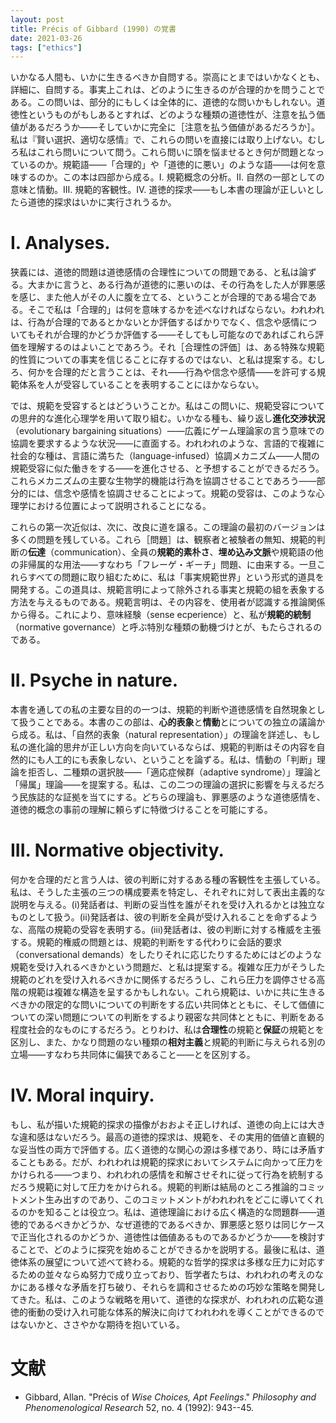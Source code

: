 ```yaml
---
layout: post
title: Précis of Gibbard (1990) の覚書
date: 2021-03-26
tags: ["ethics"]
---
```


いかなる人間も、いかに生きるべきか自問する。崇高にとまではいかなくとも、詳細に、自問する。事実上これは、どのように生きるのが合理的かを問うことである。この問いは、部分的にもしくは全体的に、道徳的な問いかもしれない。道徳性というものがもしあるとすれば、どのような種類の道徳性が、注意を払う価値があるだろうか――そしていかに完全に［注意を払う価値があるだろうか］。私は『賢い選択、適切な感情』で、これらの問いを直接には取り上げない。むしろ私はこれら問いについて問う。これら問いに頭を悩ませるとき何が問題となっているのか。規範語――「合理的」や「道徳的に悪い」のような語――は何を意味するのか。この本は四部から成る。I. 規範概念の分析。II. 自然の一部としての意味と情動。III. 規範的客観性。IV. 道徳的探求――もし本書の理論が正しいとしたら道徳的探求はいかに実行されうるか。

# I. Analyses.
狭義には、道徳的問題は道徳感情の合理性についての問題である、と私は論ずる。大まかに言うと、ある行為が道徳的に悪いのは、その行為をした人が罪悪感を感じ、また他人がその人に腹を立てる、ということが合理的である場合である。そこで私は「合理的」は何を意味するかを述べなければならない。われわれは、行為が合理的であるとかないとか評価するばかりでなく、信念や感情についてもそれが合理的かどうか評価する――そしてもし可能なのであればこれら評価を理解するのはよいことであろう。それ［合理性の評価］は、ある特殊な規範的性質についての事実を信じることに存するのではない、と私は提案する。むしろ、何かを合理的だと言うことは、それ――行為や信念や感情――を許可する規範体系を人が受容していることを表明することにほかならない。

では、規範を受容するとはどういうことか。私はこの問いに、規範受容についての思弁的な進化心理学を用いて取り組む。いかなる種も、繰り返し**進化交渉状況**（evolutionary bargaining situations）――広義にゲーム理論家の言う意味での協調を要求するような状況――に直面する。われわれのような、言語的で複雑に社会的な種は、言語に満ちた（language-infused）協調メカニズム――人間の規範受容に似た働きをする――を進化させる、と予想することができるだろう。これらメカニズムの主要な生物学的機能は行為を協調させることであろう――部分的には、信念や感情を協調させることによって。規範の受容は、このような心理学における位置によって説明されることになる。

これらの第一次近似は、次に、改良に道を譲る。この理論の最初のバージョンは多くの問題を残している。これら［問題］は、観察者と被験者の無知、規範的判断の**伝達**（communication）、全員の**規範的素朴さ**、**埋め込み文脈**や規範語の他の非帰属的な用法――すなわち「フレーゲ・ギーチ」問題、に由来する。一旦これらすべての問題に取り組むために、私は「事実規範世界」という形式的道具を開発する。この道具は、規範言明によって除外される事実と規範の組を表象する方法を与えるものである。規範言明は、その内容を、使用者が認識する推論関係から得る。これにより、意味経験（sense ecperience）と、私が**規範的統制**（normative governance）と呼ぶ特別な種類の動機づけとが、もたらされるのである。

# II. Psyche in nature.
本書を通しての私の主要な目的の一つは、規範的判断や道徳感情を自然現象として扱うことである。本書のこの部は、**心的表象**と**情動**とについての独立の議論から成る。私は、「自然的表象（natural representation）」の理論を詳述し、もし私の進化論的思弁が正しい方向を向いているならば、規範的判断はその内容を自然的にも人工的にも表象しない、ということを論ずる。私は、情動の「判断」理論を拒否し、二種類の選択肢――「適応症候群（adaptive syndrome）」理論と「帰属」理論――を提案する。私は、この二つの理論の選択に影響を与えるだろう民族誌的な証拠を当てにする。どちらの理論も、罪悪感のような道徳感情を、道徳的概念の事前の理解に頼らずに特徴づけることを可能にする。

# III. Normative objectivity.
何かを合理的だと言う人は、彼の判断に対するある種の客観性を主張している。私は、そうした主張の三つの構成要素を特定し、それぞれに対して表出主義的な説明を与える。(i)発話者は、判断の妥当性を誰がそれを受け入れるかとは独立なものとして扱う。(ii)発話者は、彼の判断を全員が受け入れることを命ずるような、高階の規範の受容を表明する。(iii)発話者は、彼の判断に対する権威を主張する。規範的権威の問題とは、規範的判断をする代わりに会話的要求（conversational demands）をしたりそれに応じたりするためにはどのような規範を受け入れるべきかという問題だ、と私は提案する。複雑な圧力がそうした規範のどれを受け入れるべきかに関係するだろうし、これら圧力を調停させる高階の規範は複雑な構造を呈するかもしれない。これら規範は、いかに共に生きるべきかの限定的な問いについての判断をする広い共同体とともに、そして価値についての深い問題についての判断をするより親密な共同体とともに、判断をある程度社会的なものにするだろう。とりわけ、私は**合理性**の規範と**保証**の規範とを区別し、また、かなり問題のない種類の**相対主義**と規範的判断に与えられる別の立場――すなわち共同体に偏狭であること――とを区別する。

# IV. Moral inquiry.
もし、私が描いた規範的探求の描像がおおよそ正しければ、道徳の向上には大きな違和感はないだろう。最高の道徳的探求は、規範を、その実用的価値と直観的な妥当性の両方で評価する。広く道徳的な関心の源は多様であり、時には矛盾することもある。だが、われわれは規範的探求においてシステムに向かって圧力をかけられる――つまり、われわれの感情を和解させそれに従って行為を統制するだろう規範に対して圧力をかけられる。規範的判断は結局のところ推論的コミットメント生み出すのであり、このコミットメントがわれわれをどこに導いてくれるのかを知ることは役立つ。私は、道徳理論における広く構造的な問題群――道徳的であるべきかどうか、なぜ道徳的であるべきか、罪悪感と怒りは同じケースで正当化されるのかどうか、道徳性は価値あるものであるかどうか――を検討することで、どのように探究を始めることができるかを説明する。最後に私は、道徳体系の展望について述べて終わる。規範的な哲学的探求は多様な圧力に対応するための並々ならぬ努力で成り立っており、哲学者たちは、われわれの考えのなかにある様々な矛盾を打ち破り、それらを調和させるための巧妙な策略を開発してきた。私は、このような戦略を用いて、道徳的な探求が、われわれの広範な道徳的衝動の受け入れ可能な体系的解決に向けてわれわれを導くことができるのではないかと、ささやかな期待を抱いている。

# 文献
- Gibbard, Allan. "Précis of *Wise Choices, Apt Feelings*." *Philosophy and Phenomenological Research* 52, no. 4 (1992): 943--45. 
